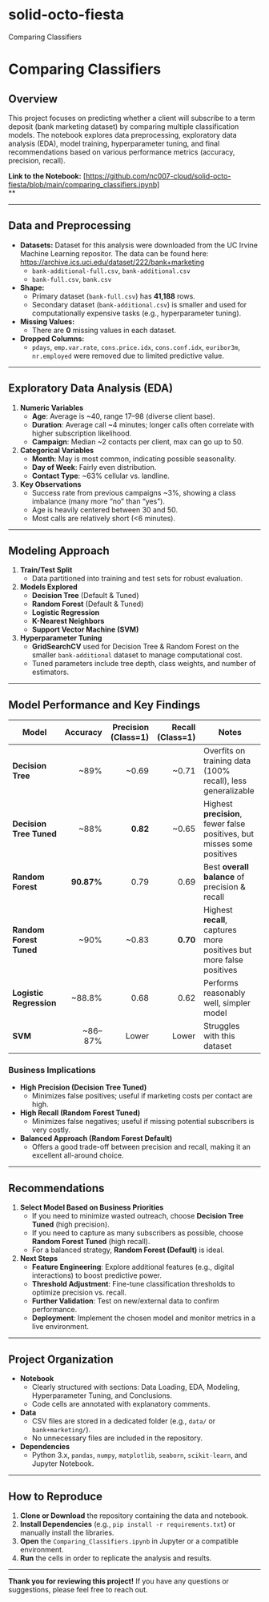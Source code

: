 # solid-octo-fiesta
Comparing Classifiers
# Comparing Classifiers

## Overview
This project focuses on predicting whether a client will subscribe to a term deposit (bank marketing dataset) by comparing multiple classification models. The notebook explores data preprocessing, exploratory data analysis (EDA), model training, hyperparameter tuning, and final recommendations based on various performance metrics (accuracy, precision, recall).

**Link to the Notebook:** [https://github.com/nc007-cloud/solid-octo-fiesta/blob/main/comparing_classifiers.ipynb]  
**

---

## Data and Preprocessing
- **Datasets:**  Dataset for this analysis were downloaded from the UC Irvine Machine Learning repositor. The data can be found here: https://archive.ics.uci.edu/dataset/222/bank+marketing
  - `bank-additional-full.csv`, `bank-additional.csv`  
  - `bank-full.csv`, `bank.csv`
- **Shape:**  
  - Primary dataset (`bank-full.csv`) has **41,188** rows.
  - Secondary dataset (`bank-additional.csv`) is smaller and used for computationally expensive tasks (e.g., hyperparameter tuning).
- **Missing Values:**  
  - There are **0** missing values in each dataset.
- **Dropped Columns:**  
  - `pdays`, `emp.var.rate`, `cons.price.idx`, `cons.conf.idx`, `euribor3m`, `nr.employed` were removed due to limited predictive value.

---

## Exploratory Data Analysis (EDA)
1. **Numeric Variables**  
   - **Age**: Average is ~40, range 17–98 (diverse client base).  
   - **Duration**: Average call ~4 minutes; longer calls often correlate with higher subscription likelihood.  
   - **Campaign**: Median ~2 contacts per client, max can go up to 50.  
2. **Categorical Variables**  
   - **Month**: May is most common, indicating possible seasonality.  
   - **Day of Week**: Fairly even distribution.  
   - **Contact Type**: ~63% cellular vs. landline.  
3. **Key Observations**  
   - Success rate from previous campaigns ~3%, showing a class imbalance (many more “no” than “yes”).  
   - Age is heavily centered between 30 and 50.  
   - Most calls are relatively short (<6 minutes).

---

## Modeling Approach
1. **Train/Test Split**  
   - Data partitioned into training and test sets for robust evaluation.
2. **Models Explored**  
   - **Decision Tree** (Default & Tuned)  
   - **Random Forest** (Default & Tuned)  
   - **Logistic Regression**  
   - **K-Nearest Neighbors**  
   - **Support Vector Machine (SVM)**
3. **Hyperparameter Tuning**  
   - **GridSearchCV** used for Decision Tree & Random Forest on the smaller `bank-additional` dataset to manage computational cost.  
   - Tuned parameters include tree depth, class weights, and number of estimators.

---

## Model Performance and Key Findings

| Model                  | Accuracy   | Precision (Class=1) | Recall (Class=1)  | Notes                                                                  |
|------------------------|-----------:|---------------------:|-------------------:|-------------------------------------------------------------------------|
| **Decision Tree**      | ~89%       | ~0.69               | ~0.71             | Overfits on training data (100% recall), less generalizable            |
| **Decision Tree Tuned**| ~88%       | **0.82**            | ~0.65             | Highest **precision**, fewer false positives, but misses some positives|
| **Random Forest**      | **90.87%** | 0.79                | 0.69              | Best **overall balance** of precision & recall                         |
| **Random Forest Tuned**| ~90%       | ~0.83               | **0.70**          | Highest **recall**, captures more positives but more false positives   |
| **Logistic Regression**| ~88.8%     | 0.68                | 0.62              | Performs reasonably well, simpler model                                |
| **SVM**                | ~86–87%    | Lower               | Lower             | Struggles with this dataset                                            |

### Business Implications
- **High Precision (Decision Tree Tuned)**  
  - Minimizes false positives; useful if marketing costs per contact are high.  
- **High Recall (Random Forest Tuned)**  
  - Minimizes false negatives; useful if missing potential subscribers is very costly.  
- **Balanced Approach (Random Forest Default)**  
  - Offers a good trade-off between precision and recall, making it an excellent all-around choice.

---

## Recommendations
1. **Select Model Based on Business Priorities**  
   - If you need to minimize wasted outreach, choose **Decision Tree Tuned** (high precision).  
   - If you need to capture as many subscribers as possible, choose **Random Forest Tuned** (high recall).  
   - For a balanced strategy, **Random Forest (Default)** is ideal.
2. **Next Steps**  
   - **Feature Engineering**: Explore additional features (e.g., digital interactions) to boost predictive power.  
   - **Threshold Adjustment**: Fine-tune classification thresholds to optimize precision vs. recall.  
   - **Further Validation**: Test on new/external data to confirm performance.  
   - **Deployment**: Implement the chosen model and monitor metrics in a live environment.

---

## Project Organization
- **Notebook**  
  - Clearly structured with sections: Data Loading, EDA, Modeling, Hyperparameter Tuning, and Conclusions.  
  - Code cells are annotated with explanatory comments.
- **Data**  
  - CSV files are stored in a dedicated folder (e.g., `data/` or `bank+marketing/`).  
  - No unnecessary files are included in the repository.
- **Dependencies**  
  - Python 3.x, `pandas`, `numpy`, `matplotlib`, `seaborn`, `scikit-learn`, and Jupyter Notebook.

---

## How to Reproduce
1. **Clone or Download** the repository containing the data and notebook.  
2. **Install Dependencies** (e.g., `pip install -r requirements.txt`) or manually install the libraries.  
3. **Open** the `Comparing_Classifiers.ipynb` in Jupyter or a compatible environment.  
4. **Run** the cells in order to replicate the analysis and results.

---

**Thank you for reviewing this project!** If you have any questions or suggestions, please feel free to reach out.
